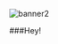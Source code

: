 

![banner2](https://user-images.githubusercontent.com/84272231/139152887-44e4540f-3a8c-4a30-a1a4-ef7f93357d43.png)

###Hey!
<!--
**BryanWille/BryanWille** is a ✨ _special_ ✨ repository because its `README.md` (this file) appears on your GitHub profile.

Here are some ideas to get you started:

- 🔭 I’m currently working on ...
- 🌱 I’m currently learning ...
- 👯 I’m looking to collaborate on ...
- 🤔 I’m looking for help with ...
- 💬 Ask me about ...
- 📫 How to reach me: ...
- 😄 Pronouns: ...
- ⚡ Fun fact: ...![Uploading headerGithub.png…]()

-->
